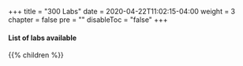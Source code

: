 +++
title = "300 Labs"
date = 2020-04-22T11:02:15-04:00
weight = 3
chapter = false
pre = ""
disableToc = "false"
+++

#### List of labs available
{{% children %}}
